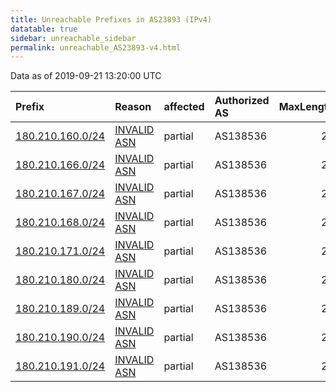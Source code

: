 ```yaml
---
title: Unreachable Prefixes in AS23893 (IPv4)
datatable: true
sidebar: unreachable_sidebar
permalink: unreachable_AS23893-v4.html
---
```


Data as of 2019-09-21 13:20:00 UTC


<div class="datatable-begin"></div>

| Prefix                                                     | Reason                                                                                                  | affected   | Authorized AS   |   MaxLength | Anchor                                       |   unreachable /24s |
|:-----------------------------------------------------------|:--------------------------------------------------------------------------------------------------------|:-----------|:----------------|------------:|:---------------------------------------------|-------------------:|
| [180.210.160.0/24](https://stat.ripe.net/180.210.160.0/24) | [INVALID ASN](https://rpki-validator.ripe.net/announcement-preview?asn=AS23893&prefix=180.210.160.0/24) | partial    | AS138536        |          23 | [APNIC](unreachable_APNIC_RPKI_Root-v4.html) |                  1 |
| [180.210.166.0/24](https://stat.ripe.net/180.210.166.0/24) | [INVALID ASN](https://rpki-validator.ripe.net/announcement-preview?asn=AS23893&prefix=180.210.166.0/24) | partial    | AS138536        |          23 | [APNIC](unreachable_APNIC_RPKI_Root-v4.html) |                  1 |
| [180.210.167.0/24](https://stat.ripe.net/180.210.167.0/24) | [INVALID ASN](https://rpki-validator.ripe.net/announcement-preview?asn=AS23893&prefix=180.210.167.0/24) | partial    | AS138536        |          23 | [APNIC](unreachable_APNIC_RPKI_Root-v4.html) |                  1 |
| [180.210.168.0/24](https://stat.ripe.net/180.210.168.0/24) | [INVALID ASN](https://rpki-validator.ripe.net/announcement-preview?asn=AS23893&prefix=180.210.168.0/24) | partial    | AS138536        |          23 | [APNIC](unreachable_APNIC_RPKI_Root-v4.html) |                  1 |
| [180.210.171.0/24](https://stat.ripe.net/180.210.171.0/24) | [INVALID ASN](https://rpki-validator.ripe.net/announcement-preview?asn=AS23893&prefix=180.210.171.0/24) | partial    | AS138536        |          23 | [APNIC](unreachable_APNIC_RPKI_Root-v4.html) |                  1 |
| [180.210.180.0/24](https://stat.ripe.net/180.210.180.0/24) | [INVALID ASN](https://rpki-validator.ripe.net/announcement-preview?asn=AS23893&prefix=180.210.180.0/24) | partial    | AS138536        |          23 | [APNIC](unreachable_APNIC_RPKI_Root-v4.html) |                  1 |
| [180.210.189.0/24](https://stat.ripe.net/180.210.189.0/24) | [INVALID ASN](https://rpki-validator.ripe.net/announcement-preview?asn=AS23893&prefix=180.210.189.0/24) | partial    | AS138536        |          23 | [APNIC](unreachable_APNIC_RPKI_Root-v4.html) |                  1 |
| [180.210.190.0/24](https://stat.ripe.net/180.210.190.0/24) | [INVALID ASN](https://rpki-validator.ripe.net/announcement-preview?asn=AS23893&prefix=180.210.190.0/24) | partial    | AS138536        |          23 | [APNIC](unreachable_APNIC_RPKI_Root-v4.html) |                  1 |
| [180.210.191.0/24](https://stat.ripe.net/180.210.191.0/24) | [INVALID ASN](https://rpki-validator.ripe.net/announcement-preview?asn=AS23893&prefix=180.210.191.0/24) | partial    | AS138536        |          23 | [APNIC](unreachable_APNIC_RPKI_Root-v4.html) |                  1 |

<div class="datatable-end"></div>